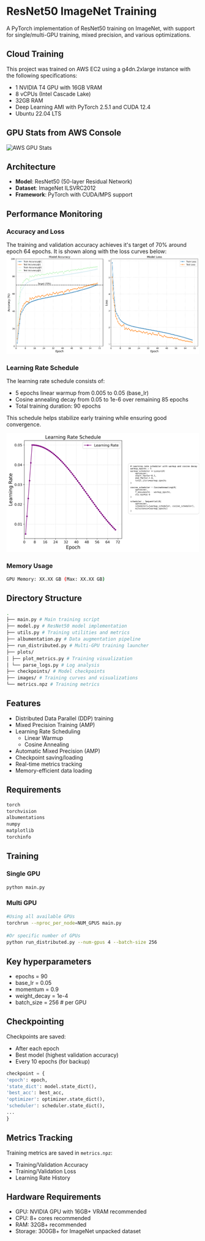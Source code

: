# ResNet50 ImageNet Training

A PyTorch implementation of ResNet50 training on ImageNet, with support for single/multi-GPU training, mixed precision, and various optimizations.

## Cloud Training

This project was trained on AWS EC2 using a g4dn.2xlarge instance with the following specifications:

- 1 NVIDIA T4 GPU with 16GB VRAM
- 8 vCPUs (Intel Cascade Lake)
- 32GB RAM
- Deep Learning AMI with PyTorch 2.5.1 and CUDA 12.4
- Ubuntu 22.04 LTS

## GPU Stats from AWS Console
![AWS GPU Stats](images/aws_gpu_stats.png)

## Architecture

- **Model**: ResNet50 (50-layer Residual Network)
- **Dataset**: ImageNet ILSVRC2012
- **Framework**: PyTorch with CUDA/MPS support

## Performance Monitoring

### Accuracy and Loss
The training and validation accuracy achieves it's target of 70% around epoch 64 epochs.
It is shown along with the loss curves below:
![Accuracy and Loss](plots/metrics.png)

### Learning Rate Schedule
The learning rate schedule consists of:
- 5 epochs linear warmup from 0.005 to 0.05 (base_lr)
- Cosine annealing decay from 0.05 to 1e-6 over remaining 85 epochs
- Total training duration: 90 epochs

This schedule helps stabilize early training while ensuring good convergence.

![Learning Rate Schedule](plots/learning_rate.png)

### Memory Usage
```bash
GPU Memory: XX.XX GB (Max: XX.XX GB)
```

## Directory Structure
```bash
.
├── main.py # Main training script
├── model.py # ResNet50 model implementation
├── utils.py # Training utilities and metrics
├── albumentation.py # Data augmentation pipeline
├── run_distributed.py # Multi-GPU training launcher
├── plots/
│ ├── plot_metrics.py # Training visualization
│ └── parse_logs.py # Log analysis
├── checkpoints/ # Model checkpoints
├── images/ # Training curves and visualizations
└── metrics.npz # Training metrics
```

## Features

- Distributed Data Parallel (DDP) training
- Mixed Precision Training (AMP)
- Learning Rate Scheduling
  - Linear Warmup
  - Cosine Annealing
- Automatic Mixed Precision (AMP)
- Checkpoint saving/loading
- Real-time metrics tracking
- Memory-efficient data loading

## Requirements
```bash
torch
torchvision
albumentations
numpy
matplotlib
torchinfo
```


## Training

### Single GPU
```bash
python main.py
```

### Multi GPU
```bash
#Using all available GPUs
torchrun --nproc_per_node=NUM_GPUS main.py

#Or specific number of GPUs
python run_distributed.py --num-gpus 4 --batch-size 256
```

## Key hyperparameters
- epochs = 90
- base_lr = 0.05
- momentum = 0.9
- weight_decay = 1e-4
- batch_size = 256 # per GPU

## Checkpointing

Checkpoints are saved:
- After each epoch
- Best model (highest validation accuracy)
- Every 10 epochs (for backup)

```python
checkpoint = {
'epoch': epoch,
'state_dict': model.state_dict(),
'best_acc': best_acc,
'optimizer': optimizer.state_dict(),
'scheduler': scheduler.state_dict(),
...
}
```

## Metrics Tracking

Training metrics are saved in `metrics.npz`:
- Training/Validation Accuracy
- Training/Validation Loss
- Learning Rate History

## Hardware Requirements

- GPU: NVIDIA GPU with 16GB+ VRAM recommended
- CPU: 8+ cores recommended
- RAM: 32GB+ recommended
- Storage: 300GB+ for ImageNet unpacked dataset


